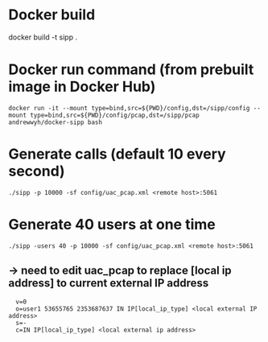 # Docker build

docker build -t sipp .

# Docker run command (from prebuilt image in Docker Hub)

`docker run -it --mount type=bind,src=${PWD}/config,dst=/sipp/config --mount type=bind,src=${PWD}/config/pcap,dst=/sipp/pcap andrewwyh/docker-sipp bash`

# Generate calls (default 10 every second)

`./sipp -p 10000 -sf config/uac_pcap.xml <remote host>:5061`

# Generate 40 users at one time

`./sipp -users 40 -p 10000 -sf config/uac_pcap.xml <remote host>:5061`

## -> need to edit uac_pcap to replace [local ip address] to current external IP address

      v=0
      o=user1 53655765 2353687637 IN IP[local_ip_type] <local external IP address>
      s=-
      c=IN IP[local_ip_type] <local external ip address>

